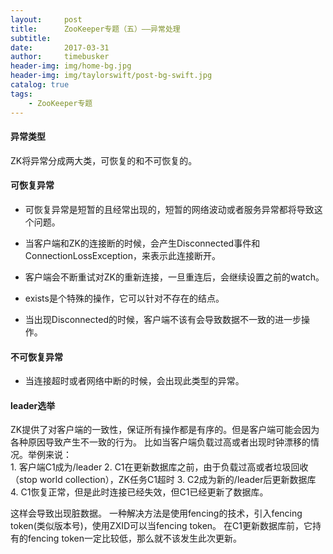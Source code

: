 ```yaml
---
layout:     post
title:      ZooKeeper专题（五）——异常处理
subtitle:   
date:       2017-03-31
author:     timebusker
header-img: img/home-bg.jpg
header-img: img/taylorswift/post-bg-swift.jpg
catalog: true
tags:
    - ZooKeeper专题
---  
```


#### 异常类型
ZK将异常分成两大类，可恢复的和不可恢复的。

#### 可恢复异常
- 可恢复异常是短暂的且经常出现的，短暂的网络波动或者服务异常都将导致这个问题。   

- 当客户端和ZK的连接断的时候，会产生Disconnected事件和ConnectionLossException，来表示此连接断开。

- 客户端会不断重试对ZK的重新连接，一旦重连后，会继续设置之前的watch。

- exists是个特殊的操作，它可以针对不存在的结点。

- 当出现Disconnected的时候，客户端不该有会导致数据不一致的进一步操作。

#### 不可恢复异常
- 当连接超时或者网络中断的时候，会出现此类型的异常。

#### leader选举
ZK提供了对客户端的一致性，保证所有操作都是有序的。但是客户端可能会因为各种原因导致产生不一致的行为。
比如当客户端负载过高或者出现时钟漂移的情况。举例来说：     
     1.	客户端C1成为/leader
     2.	C1在更新数据库之前，由于负载过高或者垃圾回收（stop world collection），ZK任务C1超时
     3.	C2成为新的/leader后更新数据库
     4.	C1恢复正常，但是此时连接已经失效，但C1已经更新了数据库。

这样会导致出现脏数据。
一种解决方法是使用fencing的技术，引入fencing token(类似版本号)，使用ZXID可以当fencing token。
在C1更新数据库前，它持有的fencing token一定比较低，那么就不该发生此次更新。     